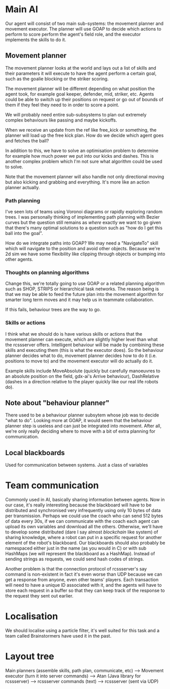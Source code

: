 # Main AI

Our agent will consist of two main sub-systems: the movement planner and movement executor. The planner will use GOAP
to decide which actions to perform to score perform the agent's field role, and the executor implements the skills
to do it.

## Movement planner
The movement planner looks at the world and lays out a list of skills and their parameters it will execute to have
the agent perform a certain goal, such as the goalie blocking or the striker scoring.

The movement planner will be different depending on what position the agent took, for example goal keeper, defender,
mid, striker, etc. Agents could be able to switch up their positions on request or go out of bounds of them if they
feel they need to in order to score a point.

We will probably need entire sub-subsystems to plan out extremely complex behaviours like passing and maybe kickoffs.

When we receive an update from the ref like free_kick or something, the planner will load up the free kick plan. 
How do we decide which agent goes and fetches the ball?

In addition to this, we have to solve an optimisation problem to determine for example how much power we put into
our kicks and dashes. This is another complex problem which I'm not sure what algorithm could be used to solve.

Note that the movement planner will also handle not only directional moving but also kicking and grabbing and everything.
It's more like an action planner actually.

### Path planning
I've seen lots of teams using Voronoi diagrams or rapidly exploring random trees. I was
personally thinking of implementing path planning with Bezier curves but the question still remains as *where* exactly
we want to go given that there's many optimal solutions to a question such as "how do I get this ball into the goal".

How do we integrate paths into GOAP? We may need a "NavigateTo" skill which will navigate to the position and avoid
other objects. Because we're 2d sim we have some flexibility like clipping through objects or bumping into other agents.

### Thoughts on planning algorithms
Change this, we're totally going to use GOAP or a related planning algorithm such as SHOP, STRIPS or hierarchical task
networks. The reason being is that we may be able to feed the future plan into the movement algorithm for smarter
long term moves and it may help us in teammate collaboration.

If this fails, behaviour trees are the way to go.

### Skills or actions
I think what we should do is have various skills or actions that the movement planner can execute, which are slightly
higher level than what the rcssserver offers. Intelligent behaviour will be made by combining these skills and executing
them (this is what the executor does). So the behaviour planner decides what to do, movement planner decides how to do it
(i.e. positions to move to) and the movement executor will do actually do it.

Example skills include MoveAbsolute (quickly but carefully manoeuvres to an absolute position on the field, gdx-ai's
Arrive behaviour), DashRelative (dashes in a direction relative to the player quickly like our real life robots do).

## Note about "behaviour planner"
There used to be a behaviour planner subsytem whose job was to decide "what to do". Looking more at GOAP, it would seem
that the behaviour planner step is useless and can just be integrated into movement. After all, we're only really deciding
where to move with a bit of extra planning for communication.

## Local blackboards
Used for communication between systems. Just a class of variables

# Team communication
Commonly used in AI, basically sharing information between agents. Now in our case, it's really interesting because
the blackboard will have to be distributed and synchronised very infrequently using only 10 bytes of data per 
transmission. Perhaps we could use the coach who can send 512 bytes of data every 30s, if we can communicate with the 
coach each agent can upload its own variables and download all the others. Otherwise, we'll have to develop some
distributed (dare I say almost _blockchain_ like system) of sharing knowledge, where a robot can put in a specific
request for another element of the robot's blackboard. Our blackboards should also probably be namespaced either just
in the name (as you would in C) or with sub HashMaps (we will represent the blackboard as a HashMap). Instead of sending
strings as requests, we could send hash codes of strings.

Another problem is that the connection protocol of rcssserver's say command is non-existent in fact it's even worse than
UDP because we can get a response from anyone, even other teams' players. Each transaction will need to have a unique 
ID associated with it, and the agents will have to store each request in a buffer so that they can keep track of the 
response to the request they sent out earlier.

# Localisation
We should localise using a particle filter, it's well suited for this task and a team called Brainstormers have used
it in the past.

# Layout tree
Main planners (assemble skills, path plan, communicate, etc) 
--> Movement executor (turn it into server commands)
--> Atan (Java library for rcssserver)
--> rcssserver commands (text)
--> rcssserver  (sent via UDP)